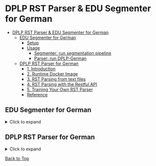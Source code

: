 # DPLP RST Parser & EDU Segmenter for German

- [DPLP RST Parser \& EDU Segmenter for German](#dplp-rst-parser--edu-segmenter-for-german)
  - [EDU Segmenter for German](#edu-segmenter-for-german)
    - [Setup](#setup)
    - [Usage](#usage)
      - [Segmenter: run segmentation pipeline](#segmenter-run-segmentation-pipeline)
      - [Parser: run DPLP-German](#parser-run-dplp-german)
  - [DPLP RST Parser for German](#dplp-rst-parser-for-german)
    - [1. Introduction](#1-introduction)
    - [2. Runtime Docker Image](#2-runtime-docker-image)
    - [3. RST Parsing from text files](#3-rst-parsing-from-text-files)
    - [4. RST Parsing with the Restful API](#4-rst-parsing-with-the-restful-api)
    - [5. Training Your Own RST Parser](#5-training-your-own-rst-parser)
    - [Reference](#reference)

## EDU Segmenter for German

<details>
  <summary>Click to expand</summary>

### Setup

- clone repository

  ```bash
  git clone git@github.com:MaximilianKr/DPLP-German.git
  ```

  ```bash
  cd DPLP-German
  ```

- create virtual environment (using [uv](https://github.com/astral-sh/uv))

  ```bash
  uv venv --python 3.10
  ```

  ```bash
  source .venv/bin/activate
  ```

  ```bash
  uv pip install -r requirements.txt
  ```

- pull docker image

  ```bash
  docker pull mohamadisara20/dplp-env:ger
  ```

### Usage

From `root/DPLP-German`:

- put `.txt` file(s) to parse into `data/{folder}`
  - for example, using `data/test_input` --> adjust `{input_path}`
- segmenter will output `.txt` with line-separated EDUs
  - adjust `{output_path}` accordingly

#### Segmenter: run segmentation pipeline

- run segmenter
  
  ```bash
  python run_seg_pipeline.py {input_path} -o {output_path}
  ```

  - for example:

    ```bash
    python run_seg_pipeline.py {data/test_input} -o {data/test_output}
    ```

#### Parser: run DPLP-German

- run parser

  ```bash
  docker run -it -v $(pwd):/home/DPLP -w /home/DPLP mohamadisara20/dplp-env:ger python3 ger_predict_dis_from_txt.py {input_path}
  ```

  - for example:
  
  ```bash
  docker run -it -v $(pwd):/home/DPLP -w /home/DPLP mohamadisara20/dplp-env:ger python3 ger_predict_dis_from_txt.py data/test_input
  ```

[Back to Top](#dplp-rst-parser--edu-segmenter-for-german)

</details>

## DPLP RST Parser for German

<details>
  <summary>Click to expand</summary>

### 1. Introduction

This repository is a fork of [DPLP Parser](https://github.com/jiyfeng/DPLP) that customizes the code for German language by adding new pieces of codes and other resources. A ready to use model is trained by the Postdam University RST Corpus. The pretrained model can be found in **./data/de** along with all its belongings. The source code consists of several python scripts in the root directory, prefixed by _ger_.

### 2. Runtime Docker Image

DPLP Parser was written Python 2 that is discontinued, and depends on libraries that can't be installed by the package managers anymore. Therefore a prebuild Docker image (_mohamadisara20/dplp-env_) is created and shared in Docker Hub that contains all of them preinstalled. Both German and the original English DPLP parsers can be executed within this image. The image can be found here:
https://hub.docker.com/repository/docker/mohamadisara20/dplp-env/general
There are two tags created for this docker image:

- **latest**: the default tag suitable for running the English DPLP parser.
- **ger**: the tag created for running German DPLP. It has some language-specific libraries and data files pre-installed.

### 3. RST Parsing from text files

The German RST parser's main script is ger_predict_dis_from_txt.py (it generates RST trees in both .dis and .rs3 formats). All the preprocessings, segmentation and parsing are included; so the script simply takes text files as input and generates the RST trees as its ultimate output. You can follow these steps to parse a batch of text files using this script in a docker container:

1- in terminal, change directory to the repo's root path:

```bash
cd path_to_rst_german
```

2- copy the _.txt_ input files in a single subdirectory in **./data** (let's say: **data/input**). Please don't choose any place ourside the current directory.

3- run the following command:

```bash
docker run -d -v $(pwd):/home/DPLP -w /home/DPLP mohamadisara20/dplp-env:ger python3 ger_predict_dis_from_txt.py data/input
```

- **Important**: replace `data/input` with the _relative_ path to your input text files. You don't need to change anything else for standard parsing. For customization with additional args, refer to the parser script's source code.

4- There are several ways to check the progress or debug errors:

- verify the new files created in the input path
- replace `-d` option with `-it` to get all logs printed throughout the process
- use `docke logs` to see the logs generated by the Docker container

5- you will see new files created throughout the parsing process. When _.rs3_ files are generated, it means that the process is finished.

### 4. RST Parsing with the Restful API

The script **ger_rest_api.py** creates a REST-API server that allows us to perform RST parsing remotely or integrate it into a web application. It can be launched by running:

```bash
docker run -d -p 5000:5000 -v $(pwd):/home/DPLP -w /home/DPLP mohamadisara20/dplp-env python3 ger_rest_api.py
```

Then the REST-API will listen to port 5000 and accept JSON requests from the subpath **dplp** and return the RST tree in two formats _dis_ and _rs3_. You can test it using this command:

```bash
curl -d '{"text":"Ich bin gut."}' -H 'Content-Type: application/json' http://127.0.0.1:5000/dplp
```

You will get a result like this:

```text
{
    "dis": "(Root (leaf 1) (rel2par None) (text _!lorem ipsum_!))\n",
    "rs3":"<rst>\n
        <header>\n <relations>\n      <rel name=\"Antithesis\" type=\"rst\"/>\n      
            <rel         name=\"Background\" type=\"rst\"/>\n      <rel name=\"Cause\" type=\"rst\"/>\n      <rel name=\"Circumstance\" type=\"rst\"/>\n      <rel name=\"Concession\" type=\"rst\"/>\n      <rel name=\"Condition\" type=\"rst\"/>\n      <rel name=\"Conjunction\" type=\"multinuc\"/>\n      <rel name=\"Contrast\" type=\"multinuc\"/>\n      <rel name=\"Disjunction\" type=\"multinuc\"/>\n      <rel name=\"Elaboration\" type=\"rst\"/>\n      <rel name=\"Enablement\" type=\"rst\"/>\n      <rel name=\"Evaluation\" type=\"rst\"/>\n      <rel name=\"Evidence\" type=\"rst\"/>\n      <rel name=\"Interpretation\" type=\"rst\"/>\n      <rel name=\"Joint\" type=\"multinuc\"/>\n      <rel name=\"Justify\" type=\"rst\"/>\n      <rel name=\"Motivation\" type=\"rst\"/>\n      <rel name=\"Otherwise\" type=\"rst\"/>\n      <rel name=\"Preparation\" type=\"rst\"/>\n      <rel name=\"Purpose\" type=\"rst\"/>\n      <rel name=\"Restatement\" type=\"rst\"/>\n      <rel name=\"Result\" type=\"rst\"/>\n      <rel name=\"Sequence\" type=\"multinuc\"/>\n      <rel name=\"Solutionhood\" type=\"rst\"/>\n      <rel name=\"Summary\" type=\"rst\"/>\n
        </relations>\n</header>\n  
        <body>\n
            <segment id=\"2\">Ich bin gut .</segment>\n 
        </body>\n </rst>",
    "dis_url":"rstout/5d74b5b2-18c6-4443-9d5f-b67ebfe947a3/document.dis",
    "rs3_url":"rstout/5d74b5b2-18c6-4443-9d5f-b67ebfe947a3/document.rs3","uid":"5d74b5b2-18c6-4443-9d5f-b67ebfe947a3"}
```

### 5. Training Your Own RST Parser

You can train your own parser using a corpus of RST trees. German parser uses _.rs3_ files for training. Training consists of these steps:

1- Divide the corpus into train, dev and test set and save them in three subdirectores **training/**, **dev/** and **test/** in a _base_ directory ; for instance, if the base directory is _data/base_dir_, we will get these sub directories: **data/base_dir/training**, **data/base_dir/dev** and **data/base_dir/test**.

2- Review the content of the relation mapping file: _parsing\_eval\_metrics/rel\_mapping.json_. It should contain all relations used in the whole corpus (train, dev and test set); otherwise training can fail and show undefind bahaviors.

3- The script _ger\_train\_parser.py_ tringgers the trining process on the base directory. You can use the following command to run the training code in the docker container:

```bash
docker run -d -v $(pwd):/home/DPLP -w /home/DPLP mohamadisara20/dplp-env:ger python3  ger_train.py data/base_dir
```

4- The model will be saved in the file **model/model.pickle.gz** in the base path (e.g. _model/de_)

5- The parser precision scrores will be reported in the file named **results.txt** in the base directory.

### Reference

Please read the following paper for more technical details

- Yangfeng Ji, Jacob Eisenstein. [Representation Learning for Text-level Parsing](http://jiyfeng.github.io/papers/ji-acl-2014.pdf). ACL 2014
- Joty, S., Carenini, G., & Ng, R. T. (n.d.). CODRA: A Novel Discriminative Framework for Rhetorical Analysis.
- Shahmohammadi, S., & Stede, M. (2024). Discourse Parsing for German with new RST Corpora. Workshop Proceedings of the 20th Edition of the KONVENS Conference.

</details>

[Back to Top](#dplp-rst-parser--edu-segmenter-for-german)
